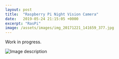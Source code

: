 ```yaml
---
layout: post
title:  "Raspberry Pi Night Vision Camera"
date:   2019-05-24 21:15:05 +0000
excerpt: "RasPi"
image: /assets/images/img_20171221_141659_377.jpg
---
```

Work in progress.

![Image description](https://tinyurl.com/y47ef33r)





